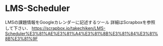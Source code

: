 # LMS-Scheduler
LMSの課題情報をGoogleカレンダーに記述するツール
詳細はScrapboxを参照して下さい．
https://scrapbox.io/takechiken/LMS-Scheduler%E3%81%AE%E3%81%A4%E3%81%8B%E3%81%84%E3%81%8B%E3%81%9F

